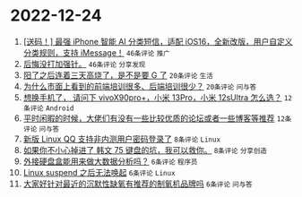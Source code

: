# 2022-12-24

1. [[送码！] 最强 iPhone 智能 AI 分类短信，适配 iOS16，全新改版，用户自定义分类规则，支持 iMessage！](https://www.v2ex.com/t/904407) `46条评论` `推广`
1. [后悔没打加强针。](https://www.v2ex.com/t/904425) `46条评论` `分享发现`
1. [阳了之后连着三天高烧了，是不是要 G 了](https://www.v2ex.com/t/904439) `20条评论` `生活`
1. [为什么市面上看到的前端培训很多、后端培训很少？](https://www.v2ex.com/t/904415) `20条评论` `问与答`
1. [想换手机了， 请问下 vivoX90pro+，小米 13Pro，小米 12sUltra 怎么选？](https://www.v2ex.com/t/904423) `12条评论` `Android`
1. [平时闲暇的时候，大佬们有没有一些比较优质的论坛或者一些博客等推荐](https://www.v2ex.com/t/904418) `12条评论` `问与答`
1. [新版 Linux QQ 支持非内测用户密码登录了](https://www.v2ex.com/t/904432) `8条评论` `Linux`
1. [如果你不小心掉进了 韩文 75 键盘的坑，我可以救你。](https://www.v2ex.com/t/904413) `8条评论` `分享创造`
1. [外接硬盘盒能用来做大数据分析吗？](https://www.v2ex.com/t/904424) `6条评论` `程序员`
1. [Linux suspend 之后无法唤起](https://www.v2ex.com/t/904420) `6条评论` `Linux`
1. [大家好针对最近的沉默性缺氧有推荐的制氧机品牌吗](https://www.v2ex.com/t/904414) `6条评论` `问与答`

